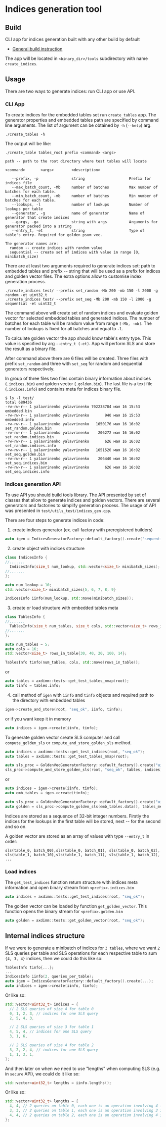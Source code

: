 # Indices generation tool

## Build

CLI app for indices generation built with any other build by default

- [General build instruction](../../README.md)

The app will be located in `<binary_dir>/tools` subdirectory with name `create_indices`.

## Usage

There are two ways to generate indices: run CLI app or use API.

### CLI App

To create indices for the embedded tables set run `create_tables` app. The generator properties and embedded
tables path are specified by command line arguments. The list of argument can be obtained by `-h` (`--help`)
arg.

```shell
./create_tables -h
```

The output will be like:

```
./create_table tables_root prefix <command> <args>

path -- path to the root directory where test tables will locate

<command>       <args>        <description>

   --prefix, -p               string                    Prefix for indices file
   --max_batch_count, -Mb     number of batches         Max number of batches for each table.
   --min_batch_count, -mb     number of batches         Min number of batches for each table.
   --lookups, -l              number of lookups         Number of lookups per table
   --generator, -g            name of generator         Name of generator that create indices
   --gargs, -ga               string with args          Arguments for generator packed into a string
   --entry_t, -et             string                    Type of table's entry. Required for golden psum vec.

The generator names are:
  random -- create indices with random value
  sequential -- create set of indices with value in range [0, minibatch_size)
```

There are at least two arguments required to generate indices set: path to embedded tables and prefix -- string that
will be used as a prefix for indices and golden vector files. The extra options allow to customise index generation
process.

```shell
./create_indices test/ --prefix set_random -Mb 200 -mb 150 -l 2000 -g random -et uint32_t
./create_indices test/ --prefix set_seq -Mb 200 -mb 150 -l 2000 -g sequential -et uint32_t
```

The command above will create set of random indices and evaluate golden vector for selected embedded tables and
generated indices. The number of batches for each table will be random value from range `[-Mb, -mb]`. The number
of lookups is fixed for all batches and equal to `-l`.

To calculate golden vector the app should know table's entry type. This value is specified by arg `--entry_t (-et)`.
App will perform SLS and store the result as a binary file.

After command above there are 6 files will be created. Three files with prefix  `set_random` and three with `set_seq`
for random and sequential generators respectively.

In group of three files two files contain binary information about indices (`.indices.bin`) and golden
vector (`.golden.bin`). The last file is a text file (`.indices.info`) and contains meta for indices binary file.

```shell
$ ls -l test/
total 689436
-rw-rw-r-- 1 yalavrinenko yalavrinenko 702238784 мая 16 15:53 embedded.bin
-rw-rw-r-- 1 yalavrinenko yalavrinenko       940 мая 16 15:53 embedded.info
-rw-rw-r-- 1 yalavrinenko yalavrinenko   1650176 мая 16 16:02 set_random.golden.bin
-rw-rw-r-- 1 yalavrinenko yalavrinenko    206272 мая 16 16:02 set_random.indices.bin
-rw-rw-r-- 1 yalavrinenko yalavrinenko       626 мая 16 16:02 set_random.indices.info
-rw-rw-r-- 1 yalavrinenko yalavrinenko   1651520 мая 16 16:02 set_seq.golden.bin
-rw-rw-r-- 1 yalavrinenko yalavrinenko    206440 мая 16 16:02 set_seq.indices.bin
-rw-rw-r-- 1 yalavrinenko yalavrinenko       626 мая 16 16:02 set_seq.indices.info
```

### Indices generation API

To use API you should build tools library. The API presented by set of classes that allow to generate indices
and golden vectors. There are several generators and factories to simplify generation process.
The usage of API was presented in `test/utils_test/indices_gen.cpp`.

There are four steps to generate indices in code:

1. create indices generator (ex. call factory with preregistered builders)

```c++
auto igen = IndicesGeneratorFactory::default_factory().create("sequential");
```

2. create object with indices structure

```c++
class IndicesInfo {
//.......
  IndicesInfo(size_t num_lookup, std::vector<size_t> minibatch_sizes);
//.......
};

auto num_lookup = 10;
std::vector<size_t> minibatch_sizes{5, 6, 7, 8, 9} 

IndicesInfo iinfo(num_lookup, std::move(minibatch_sizes));
```

3. create or load structure with embedded tables meta

```c++
class TablesInfo {
//.......
  TablesInfo(size_t num_tables, size_t cols, std::vector<size_t> rows_in_tables);
//.......
};

auto num_tables = 5;
auto cols = 16;
std::vector<size_t> rows_in_table{30, 40, 20, 100, 14};

TablesInfo tinfo(num_tables, cols, std::move(rows_in_table));
```

or

```c++
auto tables = axdimm::tests::get_test_tables_mmap(root);
auto tinfo = tables.info;
```

4. call method of `igen` with `iinfo` and `tinfo` objects and required path to the directory with embedded tables

```c++
igen->create_and_store(root, "seq_ok", iinfo, tinfo);
```

or if you want keep it in memory

```c++
auto indices = igen->create(iinfo, tinfo);
```

To generate golden vector create SLS computer and call `compute_golden_sls` or `compute_and_store_golden_sls` method.

```c++
auto indices = axdimm::tests::get_test_indices(root, "seq_ok");
auto tables = axdimm::tests::get_test_tables_mmap(root);

auto sls_proc = GoldenVecGeneratorFactory::default_factory().create("uint32_t");
sls_proc->compute_and_store_golden_sls(root, "seq_ok", tables, indices);
```

or

```c++
auto indices = igen->create(iinfo, tinfo);
auto emb_tables = igen->create(tinfo);

auto sls_proc = GoldenVecGeneratorFactory::default_factory().create("uint32_t");
auto golden = sls_proc->compute_golden_sls(emb_tables.data(), tables_meta, indices.data(), indices_meta);
```

Indices are stored as a sequence of 32-bit integer numbers. Firstly the indices for the lookups in the first table
will be stored, next -- for the second and so on.

A golden vector are stored as an array of values with type `--entry_t` in order:

```
sls(table_0, batch_00),sls(table_0, batch_01), sls(table_0, batch_02),
sls(table_1, batch_10),sls(table_1, batch_11), sls(table_1, batch_12), ...
``` 

### Load indices

The `get_test_indices` function return structure with indices meta information and open binary stream from
`<prefix>.indices.bin`

```c++
auto indices = axdimm::tests::get_test_indices(root, "seq_ok");
```

The golden vector can be loaded by function `get_golden_vector`. This function opens the binary stream for
`<prefix>.golden.bin`

```c++
auto golden = axdimm::tests::get_golden_vector(root, "seq_ok");
```

## Internal indices structure

If we were to generate a minibatch of indices for `3 tables`, where we want `2` SLS queries per table and SLS operations
for each respective table to sum `{4, 3, 4}` indices, then we could do this like so:

```c++
TablesInfo tinfo{...};
...
IndicesInfo iinfo(2, queries_per_table);
auto igen = IndicesGeneratorFactory::default_factory().create(...);
auto indices = igen->create(iinfo, tinfo);
```

Or like so:

```c++
std::vector<uint32_t> indices = {
  // 2 SLS queries of size 4 for table 0
  0, 1, 2, 3, // indices for one SLS query
  2, 5, 4, 3,

  // 2 SLS queries of size 3 for table 1
  4, 5, 4, // indices for one SLS query
  3, 1, 6,

  // 2 SLS queries of size 4 for table 2
  3, 2, 2, 4, // indices for one SLS query
  1, 1, 3, 1,
};
```

And then later on when we need to use "lengths" when computing SLS (e.g. in `secure` API), we could do it like so:

```c++
std::vector<uint32_t> lengths = iinfo.lengths();
```

Or like so:

```c++
std::vector<uint32_t> lengths = {
  4, 4, // 2 queries on table 0, each one is an operation involving 4 indices
  3, 3, // 2 queries on table 1, each one is an operation involving 3 indices
  4, 4, // 2 queries on table 2, each one is an operation involving 4 indices
};
```